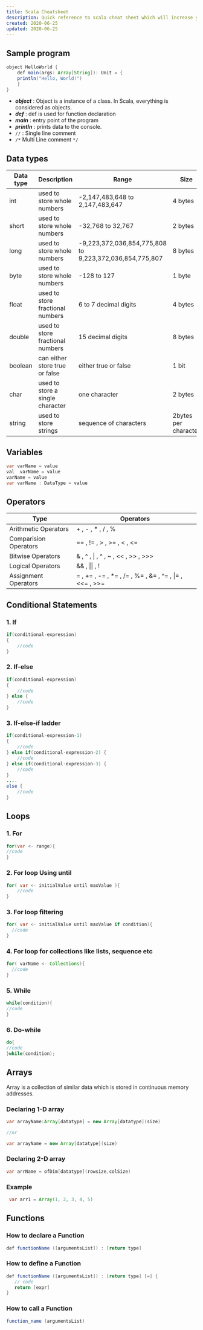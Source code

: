 ```yaml
---
title: Scala Cheatsheet 
description: Quick reference to scala cheat sheet which will increase your productivity as it contains useful syntax and is very handy while coding. 
created: 2020-06-25
updated: 2020-06-25
---
```


## Sample program

```java
object HelloWorld {
	def main(args: Array[String]): Unit = {
	println("Hello, World!")
	}
}
```
* ***object*** :  Object is a instance of a class. In Scala, everything is considered as objects.
* ***def*** : def is used for function declaration
* ***main*** : entry point of the program
* ***println*** : prints data to the console.
* `//` : Single line comment
* `/*` Multi
    Line
    comment `*/`

## Data types

| Data type | Description | Range | Size|
|---|---|---|---|
| int| used to store whole numbers|-2,147,483,648 to 2,147,483,647|4 bytes|
|short| used to store whole numbers|-32,768 to 32,767| 2 bytes|
|long| used to store whole numbers|-9,223,372,036,854,775,808 to 9,223,372,036,854,775,807| 8 bytes|
|byte| used to store whole numbers|-128 to 127| 1 byte|
|float| used to store fractional numbers|6 to 7 decimal digits| 4 bytes|
|double| used to store fractional numbers|15 decimal digits| 8 bytes|
|boolean| can either store true or false |either true or false| 1 bit|
|char|used to store a single character|one character|2 bytes|
|string | used to store strings|sequence of characters|2bytes per character|

## Variables

```java
var varName = value
val  varName = value
varName = value
var varName : DataType = value
```

## Operators

|Type|Operators|
|----|----|
| Arithmetic Operators| + , - , * , / , %  |
| Comparision Operators| == , != , > , >= , < , <= |
| Bitwise Operators| & , ^ , \| , ^ , ~ , << , >> , >>>|
| Logical Operators| && , \|\| , !|
| Assignment Operators|= , += , -= , *= , /= , %= , &= , ^= , \|= , <<= , >>= |

## Conditional Statements

### 1. If

```java
if(conditional-expression)
{
    //code
}
```
### 2. If-else

```java
if(conditional-expression)
{
    //code
} else {
    //code
}
```
### 3. If-else-if ladder

```java
if(conditional-expression-1)
{
    //code
} else if(conditional-expression-2) {
    //code
} else if(conditional-expression-3) {
    //code
}
....
else {
    //code
}
```
## Loops

### 1. For

```java
for(var <- range){  
//code  
} 
```
### 2. For loop Using until 

```java
for( var <- initialValue until maxValue ){  
    //code  
}
```

### 3. For loop filtering

```java
for( var <- initialValue until maxValue if condition){  
  //code
}
```
### 4. For loop for collections like lists, sequence etc

```java
for( varName <- Collections){             
  //code
}
```
### 5. While

```java
while(condition){  
//code 
}  
```
### 6. Do-while

```java
do{  
//code 
}while(condition); 
```

## Arrays
Array is a collection of similar data which is stored in continuous memory addresses.

### Declaring 1-D array

```java
var arrayName:Array[datatype] = new Array[datatype](size)

//or

var arrayName = new Array[datatype](size)
```

### Declaring 2-D array

```java
var arrName = ofDim[datatype](rowsize,colSize)
```
### Example

```java
 var arr1 = Array(1, 2, 3, 4, 5)
```

## Functions

### How to declare a Function

```java
def functionName ([argumentsList]) : [return type]
```
### How to define a Function
```java
def functionName ([argumentsList]) : [return type] [=] {
   // code
   return [expr]
}
```
### How to call a Function

```java
function_name (argumentsList)
```
